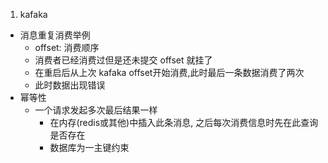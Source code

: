 1. kafaka
  + 消息重复消费举例
      - offset: 消费顺序
      - 消费者已经消费过但是还未提交 offset 就挂了
      - 在重启后从上次 kafaka offset开始消费,此时最后一条数据消费了两次
      - 此时数据出现错误
  + 幂等性
      - 一个请求发起多次最后结果一样
          - 在内存(redis或其他)中插入此条消息, 之后每次消费信息时先在此查询是否存在
          - 数据库为一主键约束
